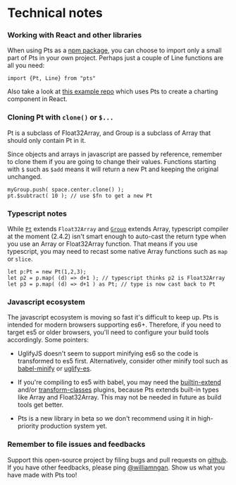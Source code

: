 # Technical notes

### Working with React and other libraries

When using Pts as a [npm package](https://www.npmjs.com/package/pts), you can choose to import only a small part of Pts in your own project. Perhaps just a couple of Line functions are all you need:

```
import {Pt, Line} from "pts"
```

Also take a look at [this example repo](https://github.com/williamngan/pts-react-example) which uses Pts to create a charting component in React. 


### Cloning Pt with `clone()` or `$...`
Pt is a subclass of Float32Array, and Group is a subclass of Array that should only contain Pt in it. 

Since objects and arrays in javascript are passed by reference, remember to clone them if you are going to change their values. Functions starting with `$` such as `$add` means it will return a new Pt and keeping the original unchanged.

```
myGroup.push( space.center.clone() ); 
pt.$subtract( 10 ); // use $fn to get a new Pt
```

### Typescript notes
While [`Pt`](#pt-pt) extends `Float32Array` and [`Group`](#pt-group) extends Array, typescript compiler at the moment (2.4.2) isn't smart enough to auto-cast the return type when you use an Array or Float32Array function. That means if you use typescript, you may need to recast some native Array functions such as `map` or `slice`.

```
let p:Pt = new Pt(1,2,3);
let p2 = p.map( (d) => d+1 ); // typescript thinks p2 is Float32Array
let p3 = p.map( (d) => d+1 ) as Pt; // type is now cast back to Pt
```

### Javascript ecosystem
The javascript ecosystem is moving so fast it's difficult to keep up. Pts is intended for modern browsers supporting es6+. Therefore, if you need to target es5 or older browsers, you'll need to configure your build tools accordingly. Some pointers:

- UglifyJS doesn't seem to support minifying es6 so the code is transformed to es5 first. Alternatively, consider other minify tool such as [babel-minify](https://github.com/babel/minify) or [uglify-es](https://github.com/mishoo/UglifyJS2/tree/harmony). 

- If you're compiling to es5 with babel, you may need the [builtin-extend](https://github.com/loganfsmyth/babel-plugin-transform-builtin-extend) and/or [transform-classes](https://babeljs.io/docs/en/next/babel-plugin-transform-classes.html) plugins, because Pts extends built-in types like Array and Float32Array. This may not be needed in future as build tools get better.

- Pts is a new library in beta so we don't recommend using it in high-priority production system yet.


### Remember to file issues and feedbacks

Support this open-source project by filing bugs and pull requests on [github](https://github.com/williamngan/pts). If you have other feedbacks, please ping [@williamngan](https://twitter.com/williamngan). Show us what you have made with Pts too!